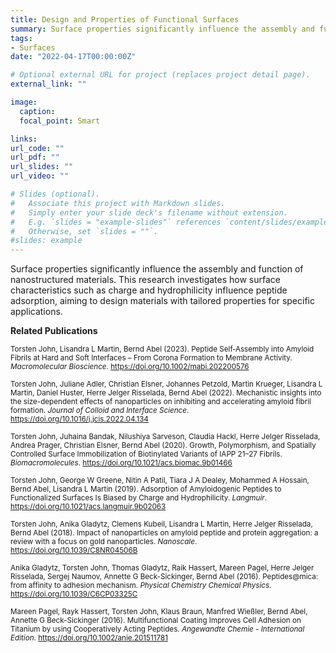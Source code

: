 ```yaml
---
title: Design and Properties of Functional Surfaces
summary: Surface properties significantly influence the assembly and function of nanostructured materials. This research investigates how surface characteristics such as charge and hydrophilicity influence peptide adsorption, aiming to design materials with tailored properties for specific applications.
tags:
- Surfaces
date: "2022-04-17T00:00:00Z"

# Optional external URL for project (replaces project detail page).
external_link: ""

image:
  caption: 
  focal_point: Smart

links:
url_code: ""
url_pdf: ""
url_slides: ""
url_video: ""

# Slides (optional).
#   Associate this project with Markdown slides.
#   Simply enter your slide deck's filename without extension.
#   E.g. `slides = "example-slides"` references `content/slides/example-slides.md`.
#   Otherwise, set `slides = ""`.
#slides: example
---
```


Surface properties significantly influence the assembly and function of nanostructured materials. This research investigates how surface characteristics such as charge and hydrophilicity influence peptide adsorption, aiming to design materials with tailored properties for specific applications.

**Related Publications**

<sup> Torsten John, Lisandra L Martin, Bernd Abel (2023). Peptide Self‐Assembly into Amyloid Fibrils at Hard and Soft Interfaces – From Corona Formation to Membrane Activity. *Macromolecular Bioscience*. https://doi.org/10.1002/mabi.202200576</sup>

<sup>Torsten John, Juliane Adler, Christian Elsner, Johannes Petzold, Martin Krueger, Lisandra L Martin, Daniel Huster, Herre Jelger Risselada, Bernd Abel (2022). Mechanistic insights into the size-dependent effects of nanoparticles on inhibiting and accelerating amyloid fibril formation. *Journal of Colloid and Interface Science*. https://doi.org/10.1016/j.jcis.2022.04.134</sup>

<sup>Torsten John, Juhaina Bandak, Nilushiya Sarveson, Claudia Hackl, Herre Jelger Risselada, Andrea Prager, Christian Elsner, Bernd Abel (2020). Growth, Polymorphism, and Spatially Controlled Surface Immobilization of Biotinylated Variants of IAPP 21–27 Fibrils. *Biomacromolecules*. https://doi.org/10.1021/acs.biomac.9b01466</sup>

<sup>Torsten John, George W Greene, Nitin A Patil, Tiara J A Dealey, Mohammed A Hossain, Bernd Abel, Lisandra L Martin (2019). Adsorption of Amyloidogenic Peptides to Functionalized Surfaces Is Biased by Charge and Hydrophilicity. *Langmuir*. https://doi.org/10.1021/acs.langmuir.9b02063</sup>

<sup>Torsten John, Anika Gladytz, Clemens Kubeil, Lisandra L Martin, Herre Jelger Risselada, Bernd Abel (2018). Impact of nanoparticles on amyloid peptide and protein aggregation: a review with a focus on gold nanoparticles. *Nanoscale*. https://doi.org/10.1039/C8NR04506B</sup>

<sup>Anika Gladytz, Torsten John, Thomas Gladytz, Raik Hassert, Mareen Pagel, Herre Jelger Risselada, Sergej Naumov, Annette G Beck-Sickinger, Bernd Abel (2016). Peptides@mica: from affinity to adhesion mechanism. *Physical Chemistry Chemical Physics*. https://doi.org/10.1039/C6CP03325C</sup>

<sup>Mareen Pagel, Rayk Hassert, Torsten John, Klaus Braun, Manfred Wießler, Bernd Abel, Annette G Beck-Sickinger (2016). Multifunctional Coating Improves Cell Adhesion on Titanium by using Cooperatively Acting Peptides. *Angewandte Chemie - International Edition*. https://doi.org/10.1002/anie.201511781</sup>